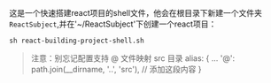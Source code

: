 这是一个快速搭建react项目的shell文件，他会在根目录下新建一个文件夹`ReactSubject`,并在'~/ReactSubject'下创建一个react项目：

```
sh react-building-project-shell.sh
```

>注意：别忘记配置支持 @ 文件映射 src 目录
alias: {
  ...
  '@': path.join(__dirname, '..', 'src'), // 添加这段内容
}
